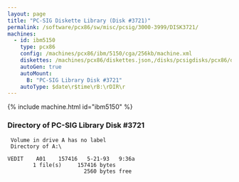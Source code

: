 ```yaml
---
layout: page
title: "PC-SIG Diskette Library (Disk #3721)"
permalink: /software/pcx86/sw/misc/pcsig/3000-3999/DISK3721/
machines:
  - id: ibm5150
    type: pcx86
    config: /machines/pcx86/ibm/5150/cga/256kb/machine.xml
    diskettes: /machines/pcx86/diskettes.json,/disks/pcsigdisks/pcx86/diskettes.json
    autoGen: true
    autoMount:
      B: "PC-SIG Library Disk #3721"
    autoType: $date\r$time\rB:\rDIR\r
---
```


{% include machine.html id="ibm5150" %}

### Directory of PC-SIG Library Disk #3721

     Volume in drive A has no label
     Directory of A:\

    VEDIT    A01    157416   5-21-93   9:36a
            1 file(s)     157416 bytes
                            2560 bytes free
